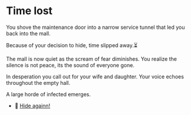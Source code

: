 # Time lost

You shove the maintenance door into a narrow service tunnel that led you back into the mall.

Because of your decision to hide, time slipped away.⏳

The mall is now quiet as the scream of fear diminishes. You realize the silence is not peace, its the sound of everyone gone.

In desperation you call out for your wife and daughter. Your voice echoes throughout the empty hall.

A large horde of infected emerges. 

- 🤫 [Hide againn!](./scene5D.md)